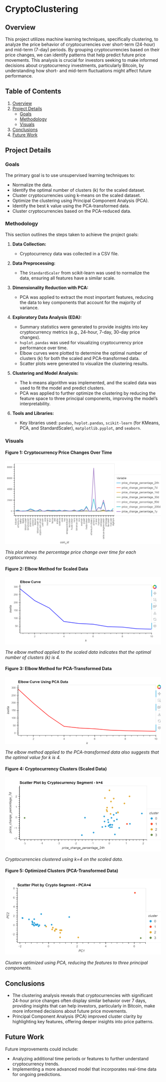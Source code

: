 # CryptoClustering

## Overview
This project utilizes machine learning techniques, specifically clustering, to analyze the price behavior of cryptocurrencies over short-term (24-hour) and mid-term (7-day) periods. 
By grouping cryptocurrencies based on their price changes, we can identify patterns that help predict future price movements. 
This analysis is crucial for investors seeking to make informed decisions about cryptocurrency investments, particularly Bitcoin, by understanding how short- and mid-term fluctuations might affect future performance.

## Table of Contents
1. [Overview](#overview)
2. [Project Details](#project-details)
   - [Goals](#goals)
   - [Methodology](#methodology)
   - [Visuals](#visuals)
3. [Conclusions](#conclusions)
4. [Future Work](#future-work)

## Project Details

### Goals
The primary goal is to use unsupervised learning techniques to:
   - Normalize the data.
   - Identify the optimal number of clusters (k) for the scaled dataset.
   - Cluster cryptocurrencies using k-means on the scaled dataset.
   - Optimize the clustering using Principal Component Analysis (PCA).
   - Identify the best k value using the PCA-transformed data.
   - Cluster cryptocurrencies based on the PCA-reduced data.

### Methodology
This section outlines the steps taken to achieve the project goals:

1. **Data Collection:**
   - Cryptocurrency data was collected in a CSV file.

2. **Data Preprocessing:**
   - The `StandardScaler` from scikit-learn was used to normalize the data, ensuring all features have a similar scale.

3. **Dimensionality Reduction with PCA:**
   - PCA was applied to extract the most important features, reducing the data to key components that account for the majority of variance.

4. **Exploratory Data Analysis (EDA):**
   - Summary statistics were generated to provide insights into key cryptocurrency metrics (e.g., 24-hour, 7-day, 30-day price changes).
   - `hvplot.pandas` was used for visualizing cryptocurrency price performance over time.
   - Elbow curves were plotted to determine the optimal number of clusters (k) for both the scaled and PCA-transformed data.
   - Scatter plots were generated to visualize the clustering results.

5. **Clustering and Model Analysis:**
   - The k-means algorithm was implemented, and the scaled data was used to fit the model and predict clusters.
   - PCA was applied to further optimize the clustering by reducing the feature space to three principal components, improving the model’s interpretability.

6. **Tools and Libraries:**
   - Key libraries used: `pandas`, `hvplot.pandas`, `scikit-learn` (for KMeans, PCA, and StandardScaler), `matplotlib.pyplot`, and `seaborn`.

### Visuals

#### Figure 1: Cryptocurrency Price Changes Over Time
![Figure 1](https://github.com/pixare7/CryptoClustering/blob/main/images/fig01.png)

*This plot shows the percentage price change over time for each cryptocurrency.*

#### Figure 2: Elbow Method for Scaled Data
![Figure 2](https://github.com/pixare7/CryptoClustering/blob/main/images/fig02.png)

*The elbow method applied to the scaled data indicates that the optimal number of clusters (k) is 4.*

#### Figure 3: Elbow Method for PCA-Transformed Data
![Figure 3](https://github.com/pixare7/CryptoClustering/blob/main/images/fig03.png)

*The elbow method applied to the PCA-transformed data also suggests that the optimal value for k is 4.*

#### Figure 4: Cryptocurrency Clusters (Scaled Data)
![Figure 4](https://github.com/pixare7/CryptoClustering/blob/main/images/fig04.png)

*Cryptocurrencies clustered using k=4 on the scaled data.*

#### Figure 5: Optimized Clusters (PCA-Transformed Data)
![Figure 5](https://github.com/pixare7/CryptoClustering/blob/main/images/fig05.png)

*Clusters optimized using PCA, reducing the features to three principal components.*

## Conclusions
- The clustering analysis reveals that cryptocurrencies with significant 24-hour price changes often display similar behavior over 7 days, providing insights that can help investors, particularly in Bitcoin, make more informed decisions about future price movements.
- Principal Component Analysis (PCA) improved cluster clarity by highlighting key features, offering deeper insights into price patterns.

## Future Work
Future improvements could include:
   - Analyzing additional time periods or features to further understand cryptocurrency trends.
   - Implementing a more advanced model that incorporates real-time data for ongoing predictions.
